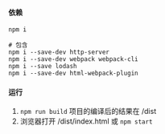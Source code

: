 #### 依赖
```
npm i

# 包含
npm i --save-dev http-server
npm i --save-dev webpack webpack-cli
npm i --save lodash 
npm i --save-dev html-webpack-plugin
```

#### 运行
1. ``` npm run build ``` 项目的编译后的结果在 /dist 
2. 浏览器打开 /dist/index.html 或 ```npm start```

